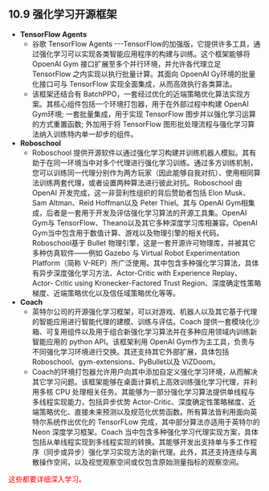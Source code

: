 

## 10.9 强化学习开源框架


- **TensorFlow Agents**
  - 谷歌 TensorFlow Agents ---TensorFlow的加强版，它提供许多工具，通过强化学习可以实现各类智能应用程序的构建与训练。这个框架能够将 OpoenAI Gym 接口扩展至多个并行环境，并允许各代理立足 TensorFlow 之内实现以执行批量计算。其面向 OpoenAI Gy环境的批量化接口可与 TensorFlow 实现全面集成，从而高效执行各类算法。
  - 该框架还结合有 BatchPPO，一套经过优化的近端策略优化算法实现方案。其核心组件包括一个环境打包器，用于在外部过程中构建 OpenAI Gym环境; 一套批量集成，用于实现 TensorFlow 图步并以强化学习运算的方式重置函数; 外加用于将 TensorFlow 图形批处理流程与强化学习算法纳入训练特内单一却步的组件。
- **Roboschool**
  - Roboschool 提供开源软件以通过强化学习构建并训练机器人模拟。其有助于在同一环境当中对多个代理进行强化学习训练。通过多方训练机制，您可以训练同一代理分别作为两方玩家（因此能够自我对抗）、使用相同算法训练两套代理，或者设置两种算法进行彼此对抗。Roboschool 由 OpenAI 开发完成，这一非营利性组织的背后赞助者包括 Elon Musk、Sam Altman、Reid Hoffman以及 Peter Thiel。其与 OpenAI Gym相集成，后者是一套用于开发及评估强化学习算法的开源工具集。OpenAI Gym与 TensorFlow、Theano以及其它多种深度学习库相兼容。OpenAI Gym当中包含用于数值计算、游戏以及物理引擎的相关代码。Roboschool基于 Bullet 物理引擎，这是一套开源许可物理库，并被其它多种仿真软件——例如 Gazebo 与 Virtual Robot Experimentation Platform（简称 V-REP）所广泛使用。其中包含多种强化学习算法，具体有异步深度强化学习方法、Actor-Critic with Experience Replay、Actor- Critic using Kronecker-Factored Trust Region、深度确定性策略梯度、近端策略优化以及信任域策略优化等等。
- **Coach**
  - 英特尔公司的开源强化学习框架，可以对游戏、机器人以及其它基于代理的智能应用进行智能代理的建模、训练与评估。Coach 提供一套模块化沙箱、可复用组件以及用于组合新强化学习算法并在多种应用领域内训练新智能应用的 python API。该框架利用 OpenAI Gym作为主工具，负责与不同强化学习环境进行交换。其还支持其它外部扩展，具体包括 Roboschool、gym-extensions、PyBullet以及 ViZDoom。
  - Coach的环境打包器允许用户向其中添加自定义强化学习环境，从而解决其它学习问题。该框架能够在桌面计算机上高效训练强化学习代理，并利用多核 CPU 处理相关任务。其能够为一部分强化学习算法提供单线程与多线程实现能力，包括异步优势 Actor-Critic、深度确定性策略梯度、近端策略优化、直接未来预测以及规范化优势函数。所有算法皆利用面向英特尔系统作出优化的 TensorFLow 完成，其中部分算法亦适用于英特尔的 Neon 深度学习框架。Coach 当中包含多种强化学习代理实现方案，具体包括从单线程实现到多线程实现的转换。其能够开发出支持单与多工作程序（同步或异步）强化学习实现方法的新代理。此外，其还支持连续与离散操作空间，以及视觉观察空间或仅包含原始测量指标的观察空间。



<span style="color:red;">这些都要详细深入学习。</span>
